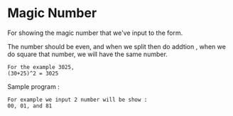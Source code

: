 # Magic Number

For showing the magic number that we've input to the form.

The number should be even, and when we split then do addtion , when we do square that number, we will have the same number.
```
For the example 3025,
(30+25)^2 = 3025
```
Sample program :
```
For example we input 2 number will be show :
00, 01, and 81
```